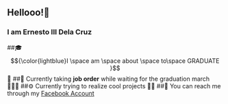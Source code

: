 ## Hellooo!👋
### I am Ernesto III Dela Cruz

##🎓 	$${\color{lightblue}I \space am \space about \space to\space GRADUATE }$$ 💖
##📆  Currently taking **job order** while waiting for the graduation march 🧑🏻‍💻
##⚙️  Currently trying to realize cool projects 🤞🏻
##📱  You can reach me through my [Facebook Account](https://www.facebook.com/AdoboDaisuki/)


<!--
**EIIIDC/EIIIDC** is a ✨ _special_ ✨ repository because its `README.md` (this file) appears on your GitHub profile.

Here are some ideas to get you started:

- 🔭 I’m currently working on ...
- 🌱 I’m currently learning ...
- 👯 I’m looking to collaborate on ...
- 🤔 I’m looking for help with ...
- 💬 Ask me about ...
- 📫 How to reach me: ...
- 😄 Pronouns: ...
- ⚡ Fun fact: ...
-->
